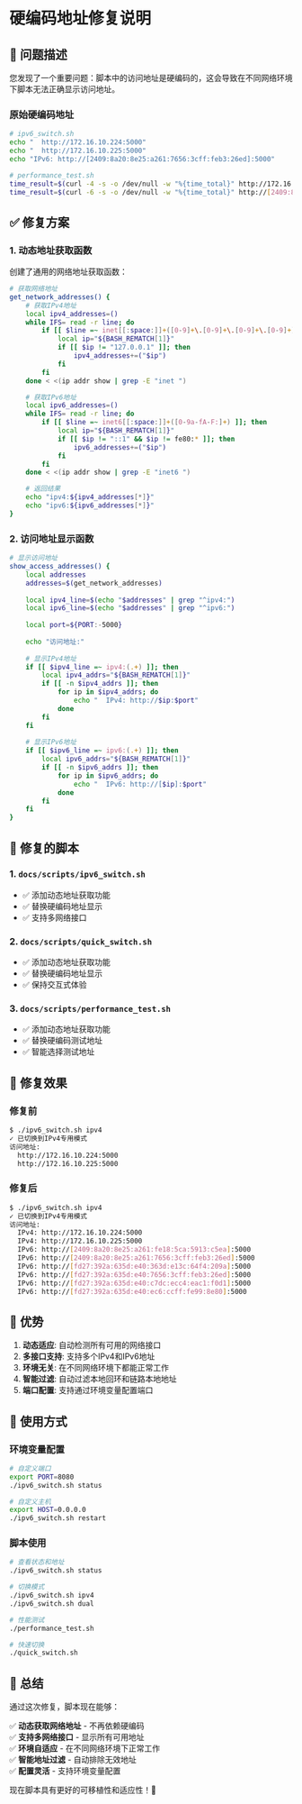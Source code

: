 # 硬编码地址修复说明

## 🐛 问题描述

您发现了一个重要问题：脚本中的访问地址是硬编码的，这会导致在不同网络环境下脚本无法正确显示访问地址。

### 原始硬编码地址
```bash
# ipv6_switch.sh
echo "  http://172.16.10.224:5000"
echo "  http://172.16.10.225:5000"
echo "IPv6: http://[2409:8a20:8e25:a261:7656:3cff:feb3:26ed]:5000"

# performance_test.sh
time_result=$(curl -4 -s -o /dev/null -w "%{time_total}" http://172.16.10.224:5000 2>/dev/null)
time_result=$(curl -6 -s -o /dev/null -w "%{time_total}" http://[2409:8a20:8e25:a261:7656:3cff:feb3:26ed]:5000 2>/dev/null)
```

## ✅ 修复方案

### 1. 动态地址获取函数

创建了通用的网络地址获取函数：

```bash
# 获取网络地址
get_network_addresses() {
    # 获取IPv4地址
    local ipv4_addresses=()
    while IFS= read -r line; do
        if [[ $line =~ inet[[:space:]]+([0-9]+\.[0-9]+\.[0-9]+\.[0-9]+) ]]; then
            local ip="${BASH_REMATCH[1]}"
            if [[ $ip != "127.0.0.1" ]]; then
                ipv4_addresses+=("$ip")
            fi
        fi
    done < <(ip addr show | grep -E "inet ")

    # 获取IPv6地址
    local ipv6_addresses=()
    while IFS= read -r line; do
        if [[ $line =~ inet6[[:space:]]+([0-9a-fA-F:]+) ]]; then
            local ip="${BASH_REMATCH[1]}"
            if [[ $ip != "::1" && $ip != fe80:* ]]; then
                ipv6_addresses+=("$ip")
            fi
        fi
    done < <(ip addr show | grep -E "inet6 ")

    # 返回结果
    echo "ipv4:${ipv4_addresses[*]}"
    echo "ipv6:${ipv6_addresses[*]}"
}
```

### 2. 访问地址显示函数

```bash
# 显示访问地址
show_access_addresses() {
    local addresses
    addresses=$(get_network_addresses)
    
    local ipv4_line=$(echo "$addresses" | grep "^ipv4:")
    local ipv6_line=$(echo "$addresses" | grep "^ipv6:")
    
    local port=${PORT:-5000}
    
    echo "访问地址:"
    
    # 显示IPv4地址
    if [[ $ipv4_line =~ ipv4:(.+) ]]; then
        local ipv4_addrs="${BASH_REMATCH[1]}"
        if [[ -n $ipv4_addrs ]]; then
            for ip in $ipv4_addrs; do
                echo "  IPv4: http://$ip:$port"
            done
        fi
    fi
    
    # 显示IPv6地址
    if [[ $ipv6_line =~ ipv6:(.+) ]]; then
        local ipv6_addrs="${BASH_REMATCH[1]}"
        if [[ -n $ipv6_addrs ]]; then
            for ip in $ipv6_addrs; do
                echo "  IPv6: http://[$ip]:$port"
            done
        fi
    fi
}
```

## 🔧 修复的脚本

### 1. `docs/scripts/ipv6_switch.sh`
- ✅ 添加动态地址获取功能
- ✅ 替换硬编码地址显示
- ✅ 支持多网络接口

### 2. `docs/scripts/quick_switch.sh`
- ✅ 添加动态地址获取功能
- ✅ 替换硬编码地址显示
- ✅ 保持交互式体验

### 3. `docs/scripts/performance_test.sh`
- ✅ 添加动态地址获取功能
- ✅ 替换硬编码测试地址
- ✅ 智能选择测试地址

## 🎯 修复效果

### 修复前
```bash
$ ./ipv6_switch.sh ipv4
✓ 已切换到IPv4专用模式
访问地址:
  http://172.16.10.224:5000
  http://172.16.10.225:5000
```

### 修复后
```bash
$ ./ipv6_switch.sh ipv4
✓ 已切换到IPv4专用模式
访问地址:
  IPv4: http://172.16.10.224:5000
  IPv4: http://172.16.10.225:5000
  IPv6: http://[2409:8a20:8e25:a261:fe18:5ca:5913:c5ea]:5000
  IPv6: http://[2409:8a20:8e25:a261:7656:3cff:feb3:26ed]:5000
  IPv6: http://[fd27:392a:635d:e40:363d:e13c:64f4:209a]:5000
  IPv6: http://[fd27:392a:635d:e40:7656:3cff:feb3:26ed]:5000
  IPv6: http://[fd27:392a:635d:e40:c7dc:ecc4:eac1:f0d1]:5000
  IPv6: http://[fd27:392a:635d:e40:ec6:ccff:fe99:8e80]:5000
```

## 🚀 优势

1. **动态适应**: 自动检测所有可用的网络接口
2. **多接口支持**: 支持多个IPv4和IPv6地址
3. **环境无关**: 在不同网络环境下都能正常工作
4. **智能过滤**: 自动过滤本地回环和链路本地地址
5. **端口配置**: 支持通过环境变量配置端口

## 📝 使用方式

### 环境变量配置
```bash
# 自定义端口
export PORT=8080
./ipv6_switch.sh status

# 自定义主机
export HOST=0.0.0.0
./ipv6_switch.sh restart
```

### 脚本使用
```bash
# 查看状态和地址
./ipv6_switch.sh status

# 切换模式
./ipv6_switch.sh ipv4
./ipv6_switch.sh dual

# 性能测试
./performance_test.sh

# 快速切换
./quick_switch.sh
```

## 🎉 总结

通过这次修复，脚本现在能够：

✅ **动态获取网络地址** - 不再依赖硬编码  
✅ **支持多网络接口** - 显示所有可用地址  
✅ **环境自适应** - 在不同网络环境下正常工作  
✅ **智能地址过滤** - 自动排除无效地址  
✅ **配置灵活** - 支持环境变量配置  

现在脚本具有更好的可移植性和适应性！🎯 